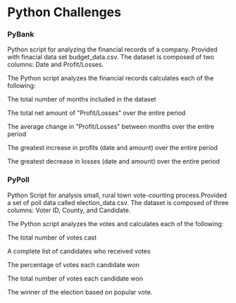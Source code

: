# Python Challenges

### PyBank

Python script for analyzing the financial records of a company. Provided with finacial data set budget_data.csv. The dataset is composed of two columns: Date and Profit/Losses.

The Python script analyzes the financial records calculates each of the following:

The total number of months included in the dataset

The total net amount of "Profit/Losses" over the entire period

The average change in "Profit/Losses" between months over the entire period

The greatest increase in profits (date and amount) over the entire period

The greatest decrease in losses (date and amount) over the entire period


### PyPoll

Python Script for analysis small, rural town vote-counting process.Provided a set of poll data called election_data.csv. The dataset is composed of three columns: Voter ID, County, and Candidate.

The Python script analyzes the votes and calculates each of the following:

The total number of votes cast

A complete list of candidates who received votes

The percentage of votes each candidate won

The total number of votes each candidate won

The winner of the election based on popular vote.